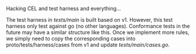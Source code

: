 Hacking CEL and test harness and everything...

The test harness in *tests/main* is built based on v1. However, this test
harness only test against go (no other languages). Conformance tests in
the future may have a similar structure like this. Once we implement
more rules, we simply need to copy the corresponding cases into 
proto/tests/harness/cases from v1 and update *tests/main/cases.go*.